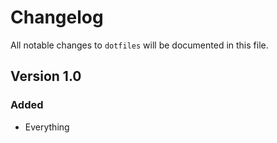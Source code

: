 # Changelog

All notable changes to `dotfiles` will be documented in this file.

## Version 1.0

### Added
- Everything
